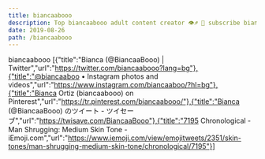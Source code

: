 ```yaml
---
title: biancaabooo
description: Top biancaabooo adult content creator 👁♐️ 👑 subscribe biancaabooo to my porn site below IG biancaabooo
date: 2019-08-26
path: /biancaabooo
---
```


biancaabooo
[{"title":"Bianca (@BiancaaBooo) | Twitter","url":"https://twitter.com/biancaabooo?lang=bg"},{"title":"@biancaaboo • Instagram photos and videos","url":"https://www.instagram.com/biancaaboo/?hl=bg"},{"title":"Bianca Ortiz (biancaabooo) on Pinterest","url":"https://tr.pinterest.com/biancaabooo/"},{"title":"Bianca (@BiancaaBooo) のツイート - ツイセーブ","url":"https://twisave.com/BiancaaBooo"},{"title":"7195 Chronological - Man Shrugging: Medium Skin Tone - iEmoji.com","url":"https://www.iemoji.com/view/emojitweets/2351/skin-tones/man-shrugging-medium-skin-tone/chronological/7195"}]

